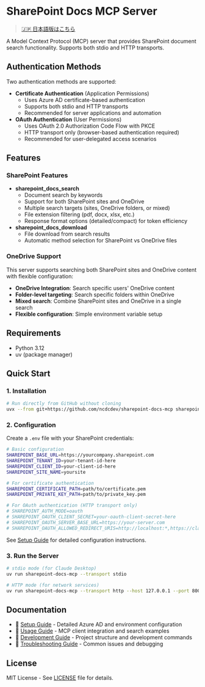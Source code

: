 # SharePoint Docs MCP Server

> [🇯🇵 日本語版はこちら](README_ja.md)

A Model Context Protocol (MCP) server that provides SharePoint document search functionality.
Supports both stdio and HTTP transports.

## Authentication Methods

Two authentication methods are supported:

- **Certificate Authentication** (Application Permissions)
  - Uses Azure AD certificate-based authentication
  - Supports both stdio and HTTP transports
  - Recommended for server applications and automation
- **OAuth Authentication** (User Permissions)
  - Uses OAuth 2.0 Authorization Code Flow with PKCE
  - HTTP transport only (browser-based authentication required)
  - Recommended for user-delegated access scenarios

## Features

### SharePoint Features

- **sharepoint_docs_search**
  - Document search by keywords
  - Support for both SharePoint sites and OneDrive
  - Multiple search targets (sites, OneDrive folders, or mixed)
  - File extension filtering (pdf, docx, xlsx, etc.)
  - Response format options (detailed/compact) for token efficiency
- **sharepoint_docs_download**
  - File download from search results
  - Automatic method selection for SharePoint vs OneDrive files

### OneDrive Support

This server supports searching both SharePoint sites and OneDrive content with flexible configuration:

- **OneDrive Integration**: Search specific users' OneDrive content
- **Folder-level targeting**: Search specific folders within OneDrive
- **Mixed search**: Combine SharePoint sites and OneDrive in a single search
- **Flexible configuration**: Simple environment variable setup

## Requirements

- Python 3.12
- uv (package manager)

## Quick Start

### 1. Installation

```bash
# Run directly from GitHub without cloning
uvx --from git+https://github.com/ncdcdev/sharepoint-docs-mcp sharepoint-docs-mcp --transport stdio
```

### 2. Configuration

Create a `.env` file with your SharePoint credentials:

```bash
# Basic configuration
SHAREPOINT_BASE_URL=https://yourcompany.sharepoint.com
SHAREPOINT_TENANT_ID=your-tenant-id-here
SHAREPOINT_CLIENT_ID=your-client-id-here
SHAREPOINT_SITE_NAME=yoursite

# For certificate authentication
SHAREPOINT_CERTIFICATE_PATH=path/to/certificate.pem
SHAREPOINT_PRIVATE_KEY_PATH=path/to/private_key.pem

# For OAuth authentication (HTTP transport only)
# SHAREPOINT_AUTH_MODE=oauth
# SHAREPOINT_OAUTH_CLIENT_SECRET=your-oauth-client-secret-here
# SHAREPOINT_OAUTH_SERVER_BASE_URL=https://your-server.com
# SHAREPOINT_OAUTH_ALLOWED_REDIRECT_URIS=http://localhost:*,https://claude.ai/*
```

See [Setup Guide](docs/setup.md) for detailed configuration instructions.

### 3. Run the Server

```bash
# stdio mode (for Claude Desktop)
uv run sharepoint-docs-mcp --transport stdio

# HTTP mode (for network services)
uv run sharepoint-docs-mcp --transport http --host 127.0.0.1 --port 8000
```

## Documentation

- 📘 [Setup Guide](docs/setup.md) - Detailed Azure AD and environment configuration
- 📗 [Usage Guide](docs/usage.md) - MCP client integration and search examples
- 📙 [Development Guide](docs/development.md) - Project structure and development commands
- 📕 [Troubleshooting Guide](docs/troubleshooting.md) - Common issues and debugging

## License

MIT License - See [LICENSE](LICENSE) file for details.
